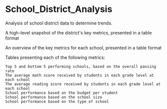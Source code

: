 # School_District_Analysis
Analysis of school district data to determine trends.


A high-level snapshot of the district's key metrics, presented in a table format

An overview of the key metrics for each school, presented in a table format

Tables presenting each of the following metrics:

    Top 5 and bottom 5 performing schools, based on the overall passing rate
    The average math score received by students in each grade level at each school
    The average reading score received by students in each grade level at each school
    School performance based on the budget per student
    School performance based on the school size 
    School performance based on the type of school